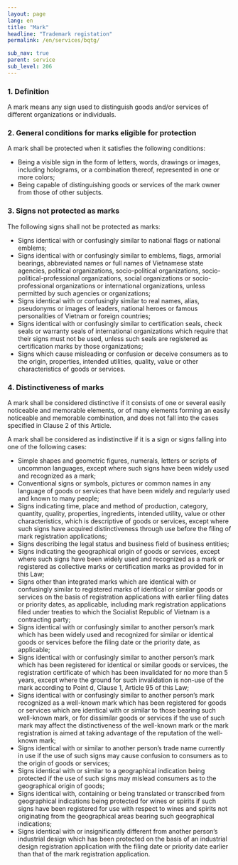 ```yaml
---
layout: page
lang: en
title: "Mark"
headline: "Trademark registation"
permalink: /en/services/bqtg/

sub_nav: true
parent: service
sub_level: 206
---
```


### 1. Definition
A mark means any sign used to distinguish goods and/or services of different organizations or individuals. 

### 2. General conditions for marks eligible for protection
A mark shall be protected when it satisfies the following conditions:
- Being a visible sign in the form of letters, words, drawings or images, including holograms, or a combination thereof, represented in one or more colors;
- Being capable of distinguishing goods or services of the mark owner from those of other subjects. 

 ### 3. Signs not protected as marks
 
 The following signs shall not be protected as marks:
 
- Signs identical with or confusingly similar to national flags or national emblems;
- Signs identical with or confusingly similar to emblems, flags, armorial bearings, abbreviated names or full names of Vietnamese state agencies, political organizations, socio-political organizations,  socio-political-professional organizations, social organizations or socio-professional organizations or  international organizations, unless permitted by such agencies or organizations;
- Signs identical with or confusingly similar to real names, alias, pseudonyms or images of leaders, national heroes or famous personalities of Vietnam or foreign countries;
- Signs identical with or confusingly similar to certification seals, check seals or warranty seals of international organizations which  require that their signs must not be used, unless such seals are registered as certification marks by those organizations;
- Signs which cause misleading or confusion or deceive consumers as to the origin, properties, intended utilities, quality, value or other characteristics of goods or services.

### 4. Distinctiveness of marks 

A mark shall be considered distinctive if it  consists of one or several easily noticeable and memorable elements, or of many elements forming an easily noticeable and memorable combination, and does not fall into the cases specified in Clause 2 of this Article.

A mark shall be considered as indistinctive if it is a sign or signs falling into one of the following cases: 

- Simple shapes and geometric figures, numerals,  letters or scripts of uncommon languages, except where such signs have been widely used and recognized as a mark; 
- Conventional signs or symbols, pictures or common names in any language of goods or services that have been widely and regularly used and known to many people;
- Signs indicating time, place and method of production, category, quantity, quality, properties, ingredients, intended utility, value or other characteristics, which is descriptive of goods or services, except where such signs have acquired distinctiveness through use before the filing of mark registration applications;
- Signs describing the legal status and business field of business entities;
- Signs indicating the geographical origin of goods or services, except where such signs have been widely used and recognized as a mark or registered as collective marks or certification marks as provided for in this Law;
- Signs other than integrated marks which are identical with or confusingly similar to registered marks of identical or similar goods or services on the basis of registration applications with earlier filing dates or priority dates, as applicable, including mark registration applications filed under treaties to which the Socialist Republic of Vietnam is a contracting party;
- Signs identical with or confusingly similar to another person’s mark which has been widely used and recognized for similar or identical goods or services before the filing date or the priority date, as applicable;
- Signs identical with or confusingly similar to another person’s mark which has been registered for identical or similar goods or services, the registration certificate of which has been invalidated for no more than 5 years, except where the ground for such invalidation is non-use of the mark according to Point d, Clause 1, Article 95 of this Law; 
- Signs identical with or confusingly similar to another person’s mark recognized as a well-known mark which has been registered for goods or services which are identical with or similar to those bearing such well-known mark, or for dissimilar goods or services if the use of such mark may affect the distinctiveness of the well-known mark or the mark registration is aimed at taking advantage of the reputation of the well-known mark;
- Signs identical with or similar to another person’s trade name currently in use if the use of such signs may cause confusion to consumers as to the origin of goods or services;
- Signs identical with or similar to a geographical indication being protected if the use of such signs may mislead consumers as to the geographical origin of goods;
- Signs identical with, containing or being translated or transcribed from geographical indications being protected for wines or spirits if such signs have been registered for use with respect to wines and spirits not originating from the geographical areas bearing such geographical indications;
- Signs identical with or insignificantly different from another person’s industrial design which has been protected on the basis of an industrial design registration application with the filing date or priority date earlier than that of the mark registration application.